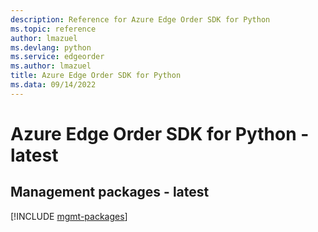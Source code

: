 ```yaml
---
description: Reference for Azure Edge Order SDK for Python
ms.topic: reference
author: lmazuel
ms.devlang: python
ms.service: edgeorder
ms.author: lmazuel
title: Azure Edge Order SDK for Python
ms.data: 09/14/2022
---
```

# Azure Edge Order SDK for Python - latest

## Management packages - latest
[!INCLUDE [mgmt-packages](edge-order-mgmt-index.md)]